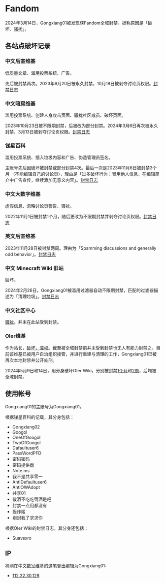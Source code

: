 # Fandom
2024年3月14日，Gongxiang01被发现获Fandom全域封禁。据称原因是「破坏、骚扰」。

## 各站点破坏记录

### 中文后室维基
低质量文章、滥用投票系统、广告。

先后被封禁两次。2023年9月20日被永久封禁，10月18日被剥夺讨论页权限。[封禁日志](https://backrooms.fandom.com/zh/wiki/Special:Log/block?page=User:Gongxiang01)

### 中文暗房维基
滥用投票系统、创建人身攻击页面、骚扰社区成员、破坏页面。

2023年10月23日被不限期封禁，后被改为部分封禁。2024年3月6日再次被永久封禁，3月13日被剥夺讨论页权限。[封禁日志](https://darkrooms.fandom.com/zh/wiki/Special:Log/block?page=User:Gongxiang01)

### 锑星百科
滥用投票系统、插入垃圾内容和广告、伪造管理员签名。

主账号先后因破坏被封禁或部分封禁4次。最后一次是2023年11月6日被封禁3个月 （不能编辑自己的讨论页），理由是「过多破坏行为：冒用他人信息，在编辑简介中广告宣传，继续添加无意义内容」。[封禁日志](https://antimony.fandom.com/zh/wiki/Special:Log/block?page=User:Gongxiang01)

### 中文大数字维基
虚假信息、忽略讨论页警告、骚扰。

2022年11月1日被封禁1个月，随后更改为不限期封禁并剥夺讨论页权限。[封禁日志](https://googology.fandom.com/zh/wiki/Special:Log/block?page=User:Gongxiang01)

### 英文后室维基
2023年11月28日被封禁两周。理由为「Spamming discussions and generally odd behavior」。[封禁日志](https://backrooms.fandom.com/wiki/Special:Log/block?page=User:Gongxiang01)

### 中文 Minecraft Wiki 旧站
破坏。

2024年2月26日，Gongxiang01被滥用过滤器自动不限期封禁，匹配的过滤器描述为「清理垃圾」。[封禁日志](https://minecraft.fandom.com/zh/wiki/Special:Log/block?page=User:Gongxiang01)

### 中文社区中心
[骚扰](https://community.fandom.com/zh/wiki/Message_Wall:P進大好きbot)。并未在此站受到封禁。

### OIer维基
作为站长，[破坏，滥权](https://oier.fandom.com/zh/wiki/OIer_Wiki:第二次大规模基建)。截至被全域封禁前并未受到封禁也无人有能力封禁之。目前该维基已被用户自治组织接管，并进行重建与清理的工作，Gongxiang01已被再次本地封禁并公开处刑。

2024年5月9日和14日，用分身破坏OIer Wiki，分别被封禁[1个月](https://oier.fandom.com/zh/wiki/Special:Log?logid=337)和[2周](https://oier.fandom.com/zh/wiki/Special:Log?logid=350)，后均被全域封禁。

## 使用帐号
Gongxiang01的主账号为Gongxiang01。

根据锑星百科的记载，其分身包括：
- Gongxiang02
- Googol
- OneOfGoogol
- TwoOfGoogol
- Dafaultuser6
- PassWordPFD
- 密码密码
- 密码提供商
- Note.ms
- 我不是共享零一
- AntiDefaultuser6
- AntiOWAdopt
- 共享01
- 敬酒不吃吃罚酒是吧
- 封禁一点用都没有
- 轰炸姬
- 别封我了求求你

根据OIer Wiki的封禁日志，其分身还包括：
- Suavexro

## IP
猜测在中文数室维基的这笔登出编辑为Gongxiang01:
- [112.32.30.128](https://mathrooms.fandom.com/zh/wiki/Message_Wall:Gongxiang01)
